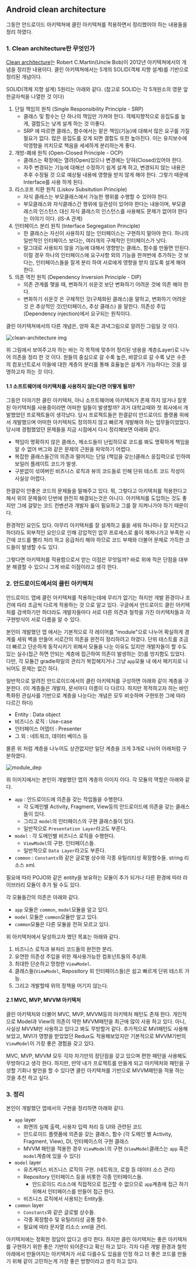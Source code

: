 ## Android clean architecture

그동안 안드로이드 아키텍쳐에 클린 아키텍쳐를 적용하면서 정리했어야 하는 내용들을 정리 하였다. 

### 1. Clean architecture란 무엇인가

[Clean architecture](https://blog.cleancoder.com/uncle-bob/2012/08/13/the-clean-architecture.html)는 Robert C.Martin(Uncle Bob)이 2012년 아키텍쳐에서의 개념을 정리한 내용이다. 클린 아키텍쳐에서는 5개의 SOLID(객체 지향 설계)를 기반으로 정리된 개념이다. 

SOLID(객체 지향 설계) 5원리는 아래와 같다. (참고로 SOLID는 각 5개원소의 영문 앞한글자씩을 나열한 것 이다)

1. 단일 책임의 원칙 (Single Responsibility Principle - SRP)
    - 클래스 및 함수는 단 하나의 책임만 가져야 한다. 객체지향적으로 응집도를 높게, 결합도는 낮게 설계 하는 것 이좋다. 
    - SRP 에 따르면 클래스, 함수에서는 맡은 책임(기능)에 대해서 많은 요구를 가질필요가 없다. 많은 응집도를 갖게 되면 결합도 또한 높아진다. 이는 유지보수에 악영향을 끼치므로 책음을 세세하게 분리하는게 좋다.
2. 개방-폐쇄 원칙 (Open-Closed Principle - OCP)
    - 클래스는 확장에는 열려(Open)있으나 변경에는 닫혀(Closed)있어야 한다. 
    - 자주 변경되는 기능에 대해선 수정하기 쉽게 설계 하고, 변경되지 않는 내용은 추후 수정될 것 으로 예상될 내용에 영향을 받지 않게 해야 한다. 그렇기 때문에 Interface를 사용 하게 된다. 
3. 리스코프 치환 원칙 (Liskov Subsitution Principle)
    - 자식 클래스는 부모클래스에서 가능한 행위를 수행할 수 있어야 한다. 
    - 부모클래스와 자식클래스간 행위에 일관성이 있어야 한다는 내용이며, 부모클래스의 인스턴스 대신 자식 클래스의 인스턴스를 사용해도 문제가 없어야 한다는 이야기 이다. (IS-A 관계)
4. 인터페이스 분리 원칙 (Interface Segregation Principle)
    - 한 클래스는 자신이 사용하지 않는 인터페이스는 구현하지 말아야 한다. 하나의 일반적인 인터페이스 보다는, 여러개의 구체적인 인터페이스가 낫다. 
    - 말그대로 사용되지 않을 기능에 대해서 영향받는 클래스, 함수를 만들면 안된다. 이럴 경우 하나의 인터페이스에 요구사항 외의 기능을 한꺼번에 추가하는 것 보다는, 인터페이스들을 잘게 분리 하여 서로에게 영향을 받지 않도록 설계 해야 한다. 
5. 의존 역전 원칙 (Dependency Inversion Principle - DIP)
    - 의존 관계를 맺을 때, 변화하기 쉬운것 보단 변화하기 어려운 것에 의존 해야 한다. 
    - 변화하기 쉬운것 은 구체적인 것(구체화된 클래스)을 말하고, 변화하기 어려운 것 은 추상적인 것(인터페이스, 추상 클래스) 을 말한다. 의존성 주입(Dependency injection)에서 요구되는 원칙이다. 

클린 아키텍쳐에서의 다른 개념은, 양파 혹은 과녁그림으로 알려진 그림일 것 이다. 

![clean-architecture img](https://blog.cleancoder.com/uncle-bob/images/2012-08-13-the-clean-architecture/CleanArchitecture.jpg)

위 그림에서 보여주고자 하는 바는 각 목적에 맞추어 정리된 냉용을 계층(Layer)로 나누어 의존을 정리 한 것 이다. 원들의 중심으로 갈 수록 높은, 바깥으로 갈 수록 낮은 수준의 컴포넌트로서 이들에 대한 계층의 분리를 통해 효율높은 설계가 가능하다는 것을 설명하고자 하는 것 이다. 

#### 1.1 소프트웨어에 아키텍처를 사용하지 않는다면 어떻게 될까?

그동안 이야기한 클린 아키텍처, 아니 소프트웨어에 아키텍처가 존재 하지 않거나 잘못된 아키텍처를 사용중이라면 어떠한 일들이 발생할까? 과거 대학교때와 첫 회사에서 개발했었던 프로젝트들이 생각났다. 당시 프로젝트들은 한결같이 안드로이드 플랫폼 위에서 개발했으며 어떠한 아키텍처도 정의하지 않고 빠르게 개발해야 하는 업무들이었었다. 당시에 경험했었던 문제들을 지금 시점에서 다시 정리해보면 아래와 같다. 

- 책임이 명확하지 않은 클래스, 메소드들이 난립하므로 코드를 봐도 명확하게 책임을 알 수 없어 버그와 같은 문제의 근원을 파악하기 어렵다. 
- 복잡한 클래스들간의 의존과 떨어지는 단일 (책임을 갖는)클래스 응집력으로 인하여 보일러 플레이트 코드가 발생. 
- 구분없이 섞여버린 비즈니스 로직과 뷰의 코드들로 인해 단위 테스트 코드 작성이 사실상 어렵다. 

한결같이 안좋은 코드의 문제들을 말해주고 있다. 뭐, 그렇다고 아키텍처를 적용한다고 해서 위의 문제들이 단번에 완전히 해결되는것은 아니다. 아키텍처를 도입하는 것도 좋지만 그에 걸맞는 코드 컨벤션과 개발자 룰이 필요하고 그를 잘 지켜나가야 하기 때문이다. 

환경적인 요인도 있다. 아무리 아키텍처를 잘 설계하고 룰을 세워 하나하나 잘 지킨다고 하더라도 외부적인 요인으로 인해 강압적인 업무 프로세스로 룰이 깨져나가고 부족한 시간에 코드를 빨리 처리 하고 응급처리 해야 하므로 코드 부채와 더불어 문제로 가득한 코드들이 발생할 수도 있다. 

그렇다면 아키텍처를 적용함으로서 얻는 이점은 무엇일까? 바로 위에 적은 단점을 대부분 해결할 수 있으니 그게 바로 이점이라고 생각 한다. 

### 2. 안드로이드에서의 클린 아키텍처

안드로이드 앱에 클린 아키텍쳐를 적용하는데에 무리가 없기는 하지만 개발 환경이나 조건에 따라 조금씩 다르게 적용하는 것 으로 알고 있다. 구글에서 안드로이드 클린 아키텍처를 검색하기만 하더라도 개발자들마다 서로 다른 의견과 철학을 가진 아키텍처들과 각 구현방식이 서로 다름을 알 수 있다. 

본인이 개발했던 앱 에서는 기본적으로 각 레이어를 "module"으로 나누어 확실하게 경계를 세워 벽을 만들어 서로간의 의존을 완전히 정리하려고 하였다. 단위 테스트를 조금 더 빠르고 단순하게 동작시키기 위해서 모듈을 나눈 이유도 있지만 개발자들이 할 수도 있는 실수(접근 하면 안되는 계층에 접근하여 의존이 발생하는 것)를 방지함도 있었다. 다만, 각 모듈간 gradle파일의 관리가 복잡해지거나 그냥 `app`모듈 내 에서 패키지로 나뉘어도 문제는 없긴 하다. 

일반적으로 알려진 안드로이드에서의 클린 아키텍처를 구성하면 아래와 같이 계층을 구분한다. (이 계층들은 개발자, 문서마다 이름이 다 다르다. 하지만 목적하고자 하는 바인 특화된 관심사를 기반으로 계층을 나눈다는 개념은 모두 비슷하며 구현또한 그에 따라 다르긴 하다)

- Entity : Data object
- 비즈니스 로직 : Use-case
- 인터페이스 어뎁터 : Presenter
- 그 외 : 네트워크, 데이터 베이스 등

몰론 위 처럼 계층을 나누어도 상관없지만 일단 계층을 크게 3개로 나뉘어 아래처럼 구분하였다. 

![module_dep](./images/clean_archi1.png)

위 이미지에서는 본인이 개발했던 앱의 계층의 이미지 이다. 각 모듈의 역할은 아래와 같다. 

- `app` : 안드로이드에 의존을 갖는 작업들을 수행한다. 
  - 각 도메인별 Activity, Fragment, View등의 안드로이드에 의존을 갖는 클래스들이 있다.
  - 그리고 `model`의 인터페이스의 구현 클래스들이 있다.   
  - 일반적으로 `Presentation Layer`라고도 부른다. 
- `model` : 각 도메인별 비즈니스 로직을 수행한다.  
  - `ViewModel`의 구현. 인터페이스들. 
  - 일반적으로 `Data Layer`라고도 부른다. 
- `common` : `Constants`와 같은 글로벌 상수와 각종 유틸리티성 확장함수들. string 리소스 xml.

필요에 따라 POJO와 같은 entity을 보유하는 모듈이 추가 되거나 다른 환경에 따라 라이브러리 모듈이 추가 될 수도 있다. 

각 모듈들간의 의존은 아래와 같다. 

- `app` 모듈은 `common`, `model`모듈을 알고 있다. 
- `model` 모듈은 `common`모듈만 알고 있다. 
- `common`모듈은 다른 모듈을 전혀 모르고 있다. 

위 아키텍처에서 달성하고자 했던 목표는 아래와 같다. 

1. 비즈니스 로직과 뷰처리 코드들의 완전한 분리. 
2. 유연한 의존성 주입을 위한 재사용가능한 컴포넌트들의 추상화. 
3. 최대한 단순하고 멍청한 `ViewModel`. 
4. 클래스들(`ViewModel`, Repository 외 인터페이스들)은 쉽고 빠르게 단위 테스트 가능.
5. 그리고 개발할때 위의 정책을 어기지 않는다. 

#### 2.1 MVC, MVP, MVVM 아키텍처 

클린 아키텍처와 더불어 MVC, MVP, MVVM등의 아키택처 패턴도 존재 한다. 개인적으로 Model과 View의 의존이 약한 MVVM패턴을 최근에 많이 사용 하고 있다. 아니, 사실상 MVVM만 사용하고 있다고 봐도 무방할거 같다. 추가적으로 MVI패턴도 사용해보았고, MVI가 영향을 받았었던 Redux도 적용해보았지만 기본적으로 MVVM기반의 `ViewModel`이 가장 좋은 경험을 갖고 있다.

MVC, MVP, MVVM 모두 각자 자기만의 장단점을 갖고 있으며 편한 패턴을 사용해도 무방하다고 생각 한다. 하지만, 만약 내가 프로젝트를 만들게 되고 아키텍처와 패턴을 구성할 기회나 발언을 할 수 있다면 클린 아키텍쳐를 기반으로 MVVM패턴을 적용 하는 것을 추천 하고 싶다. 

### 3. 정리 

본인이 개발했던 앱에서의 구현을 정리하면 아래와 같다. 

- `app` layer
  - 화면의 실체 출력, 사용자 입력 처리 등 UI와 관련된 코드 
  - 안드로이드 플랫폼에 의존을 갖는 클래스, 함수 (각 도메인 별 Activity, Fragment, View), DI, 인터페이스의 구현 클래스
  - MVVM 패턴을 적용한 경우 `ViewModel`의 구현 (`ViewModel`클래스는 `app` 혹은 `model`계층에 있을 수 있다)
- `model` layer
  - 유즈케이스 비즈니스 로직의 구현. (네트워크, 로컬 등 데이터 소스 관리)
  - Repository 인터페이스 등을 비롯한 각종 인터페이스들. 
    - 안드로이드 리소스에 직접적으로 접근할 수 없으므로 `app`계층에 접근 하기 위해서 인터페이스를 만들어 접근 한다. 
  - 비즈니스 로직에서 사용되는 Entity들. 
- `common` layer
  - `Constants`와 같은 글로벌 상수들. 
  - 각종 확장함수 및 유틸리티성 공통 함수. 
  - 필요에 따라 문자열 리소스 xml을 관리. 

아키텍처에는 정확한 정답이 없다고 생각 한다. 하지만 클린 아키텍처는 좋은 아키텍처를 구현하기 위한 좋은 기반이 되어준다고 확신 하고 있다. 각자 다른 개발 환경과 철학 아래에서 만들어지는 아키텍처가 서로 다를수도 있음을 인정 하고 더 좋은 코드를 만들기 위해 같이 고민하는게 가장 좋은 방향이라고 생각 하고 있다. 
